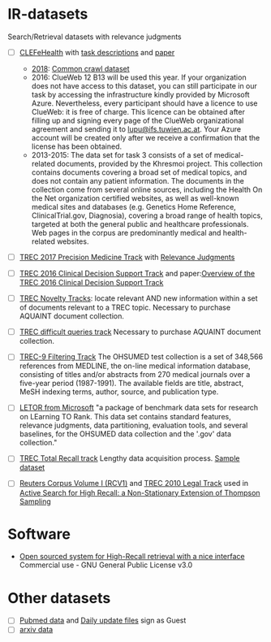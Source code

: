 # IR-datasets
Search/Retrieval datasets with relevance judgments


- [ ] [CLEFeHealth](https://github.com/CLEFeHealth) with [task descriptions](https://sites.google.com/site/clefehealth/tasks) and [paper](http://doras.dcu.ie/20122/1/SIGIR1013ws_paper12_cameraReady.pdf)
  - [2018](https://sites.google.com/view/clef-ehealth-2018/task-3-consumer-health-search?authuser=0): [Common crawl dataset](https://sites.google.com/view/clef-ehealth-2018/task-3-consumer-health-search?authuser=0#h.p_BVbszFZoWcNY)
  - 2016: ClueWeb 12 B13 will be used this year. If your organization does not have access to this dataset, you can still participate in our task by accessing the infrastructure kindly provided by Microsoft Azure. Nevertheless, every participant should have a licence to use ClueWeb: it is free of charge. This licence can be obtained after filling up and signing every page of the ClueWeb organizational agreement and sending it to lupu@ifs.tuwien.ac.at. Your Azure account will be created only after we receive a confirmation that the license has been obtained.
  - 2013-2015: The data set for task 3 consists of a set of medical-related documents, provided by the Khresmoi project. This collection contains documents covering a broad set of medical topics, and does not contain any patient information. The documents in the collection come from several online sources, including the Health On the Net organization certified websites, as well as well-known medical sites and databases (e.g. Genetics Home Reference, ClinicalTrial.gov, Diagnosia), covering a broad range of health topics, targeted at both the general public and healthcare professionals. Web pages in the corpus are predominantly medical and health-related websites.


- [ ] [TREC 2017 Precision Medicine Track](http://www.trec-cds.org/2017.html) with [Relevance Judgments](https://trec.nist.gov/data/precmed2017.html)
- [ ] [TREC 2016 Clinical Decision Support Track](http://www.trec-cds.org/2016.html) and paper:[Overview of the TREC 2016 Clinical Decision Support Track](https://trec.nist.gov/pubs/trec25/papers/Overview-CL.pdf)
- [ ] [TREC Novelty Tracks](https://trec.nist.gov/data/novelty.html): locate relevant AND new information within a set of documents relevant to a TREC topic. Necessary to purchase AQUAINT document collection.
- [ ]  [TREC difficult queries track](https://trec.nist.gov/data/t14_robust.html) Necessary to purchase AQUAINT document collection.
- [ ] [TREC-9 Filtering Track](https://trec.nist.gov/data/t9_filtering.html) The OHSUMED test collection is a set of 348,566 references from MEDLINE, the on-line medical information database, consisting of titles and/or abstracts from 270 medical journals over a five-year period (1987-1991). The available fields are title, abstract, MeSH indexing terms, author, source, and publication type.
- [ ] [LETOR from Microsoft](https://www.microsoft.com/en-us/research/project/letor-learning-rank-information-retrieval/?from=http%3A%2F%2Fresearch.microsoft.com%2Fen-us%2Fum%2Fbeijing%2Fprojects%2Fletor%2F) "a package of benchmark data sets for research on LEarning TO Rank. This data set contains standard features, relevance judgments, data partitioning, evaluation tools, and several baselines, for the OHSUMED data collection and the '.gov' data collection." 
- [ ] [TREC Total Recall track](https://plg.uwaterloo.ca/~gvcormac/total-recall/) Lengthy data acquisition process. [Sample dataset](https://github.com/hical/sample-dataset)
- [ ] [Reuters Corpus Volume I (RCV1)](http://scikit-learn.org/0.19/datasets/rcv1.html) and [TREC 2010 Legal Track](https://trec.nist.gov/data/legal10.html) used in [Active Search for High Recall: a Non-Stationary Extension of Thompson Sampling](https://arxiv.org/abs/1712.09550)


# Software

- [Open sourced system for High-Recall retrieval with a nice interface](https://hical.github.io) Commercial use - GNU General Public License v3.0

# Other datasets 
- [ ]  [Pubmed data](ftp://ftp.ncbi.nlm.nih.gov/pubmed/updatefiles/README.txt) and [Daily update files](ftp://ftp.ncbi.nlm.nih.gov/pubmed/updatefiles) sign as Guest
- [ ] [arxiv data](https://arxiv.org/help/bulk_data)
